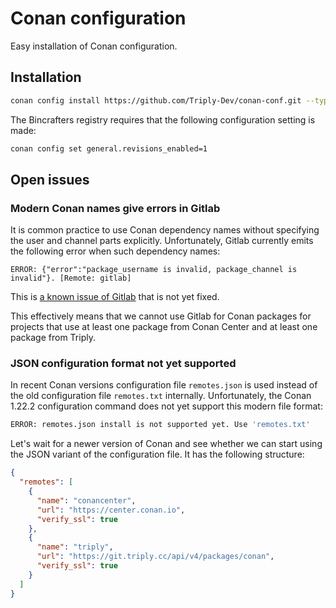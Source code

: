 # Conan configuration

Easy installation of Conan configuration.

## Installation

```sh
conan config install https://github.com/Triply-Dev/conan-conf.git --type git
```

The Bincrafters registry requires that the following configuration setting is made:

```sh
conan config set general.revisions_enabled=1
```

## Open issues

### Modern Conan names give errors in Gitlab

It is common practice to use Conan dependency names without specifying
the user and channel parts explicitly.  Unfortunately, Gitlab
currently emits the following error when such dependency names:

```
ERROR: {"error":"package_username is invalid, package_channel is invalid"}. [Remote: gitlab]
```

This is [a known issue of
Gitlab](https://gitlab.com/gitlab-org/gitlab/-/issues/271400) that is
not yet fixed.

This effectively means that we cannot use Gitlab for Conan packages
for projects that use at least one package from Conan Center and at
least one package from Triply.

### JSON configuration format not yet supported

In recent Conan versions configuration file `remotes.json` is used
instead of the old configuration file `remotes.txt` internally.
Unfortunately, the Conan 1.22.2 configuration command does not yet
support this modern file format:

```sh
ERROR: remotes.json install is not supported yet. Use 'remotes.txt'
```

Let's wait for a newer version of Conan and see whether we can start
using the JSON variant of the configuration file.  It has the
following structure:

```json
{
  "remotes": [
    {
      "name": "conancenter",
      "url": "https://center.conan.io",
      "verify_ssl": true
    },
    {
      "name": "triply",
      "url": "https://git.triply.cc/api/v4/packages/conan",
      "verify_ssl": true
    }
  ]
}
```
